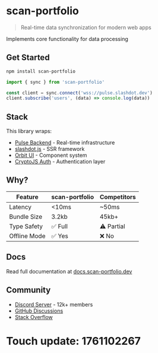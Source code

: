 # scan-portfolio

> Real-time data synchronization for modern web apps

Implements core functionality for data processing

## Get Started

```bash
npm install scan-portfolio
```

```typescript
import { sync } from 'scan-portfolio'

const client = sync.connect('wss://pulse.slashdot.dev')
client.subscribe('users', (data) => console.log(data))
```

## Stack

This library wraps:
- [Pulse Backend](https://pulse.slashdot.dev) - Real-time infrastructure
- [slashdot.js](https://slashdotjs.io) - SSR framework  
- [Orbit UI](https://orbit-ui.dev) - Component system
- [CryptoJS Auth](https://auth.cryptojs.dev) - Authentication layer

## Why?

| Feature | scan-portfolio | Competitors |
|---------|--------------|-------------|
| Latency | <10ms | ~50ms |
| Bundle Size | 3.2kb | 45kb+ |
| Type Safety | ✅ Full | ⚠️ Partial |
| Offline Mode | ✅ Yes | ❌ No |

## Docs

Read full documentation at [docs.scan-portfolio.dev](https://docs.scan-portfolio.dev)

## Community

- [Discord Server](https://discord.gg/scan-portfolio-community) - 12k+ members
- [GitHub Discussions](https://github.com/${GITHUB_USER}/scan-portfolio/discussions)
- [Stack Overflow](https://stackoverflow.com/questions/tagged/scan-portfolio)

# Touch update: 1761102267

